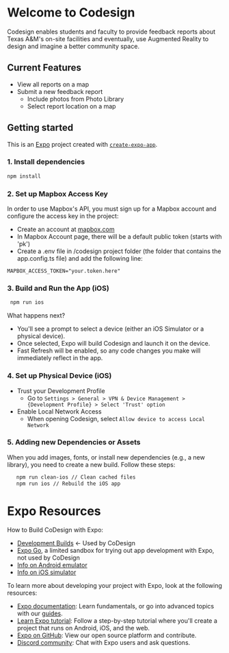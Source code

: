 # Welcome to Codesign

Codesign enables students and faculty to provide feedback reports about Texas A&M's on-site facilities and eventually, use Augmented Reality to design and imagine a better community space.

## Current Features

- View all reports on a map
- Submit a new feedback report
  - Include photos from Photo Library
  - Select report location on a map

## Getting started

This is an [Expo](https://expo.dev) project created with [`create-expo-app`](https://www.npmjs.com/package/create-expo-app).

### 1. Install dependencies

```bash
npm install
```

### 2. Set up Mapbox Access Key

In order to use Mapbox's API, you must sign up for a Mapbox account and configure the access key in the project:

- Create an account at [mapbox.com](https://www.mapbox.com/)
- In Mapbox Account page, there will be a default public token (starts with 'pk')
- Create a .env file in /codesign project folder (the folder that contains the app.config.ts file) and add the following line:

```
MAPBOX_ACCESS_TOKEN="your.token.here"
```

### 3. Build and Run the App (iOS)

```bash
 npm run ios
```

What happens next?

- You'll see a prompt to select a device (either an iOS Simulator or a physical device).
- Once selected, Expo will build Codesign and launch it on the device.
- Fast Refresh will be enabled, so any code changes you make will immediately reflect in the app.

### 4. Set up Physical Device (iOS)

- Trust your Development Profile
  - Go to `Settings > General > VPN & Device Management > {Development Profile} > Select 'Trust' option`
- Enable Local Network Access
  - When opening Codesign, select `Allow device to access Local Network`

### 5. Adding new Dependencies or Assets

When you add images, fonts, or install new dependencies (e.g., a new library), you need to create a new build. Follow these steps:

```bash
   npm run clean-ios // Clean cached files
   npm run ios // Rebuild the iOS app
```

# Expo Resources

How to Build CoDesign with Expo:

- [Development Builds](https://docs.expo.dev/develop/development-builds/introduction/) <- Used by CoDesign
- [Expo Go](https://expo.dev/go), a limited sandbox for trying out app development with Expo, not used by CoDesign
- [Info on Android emulator](https://docs.expo.dev/workflow/android-studio-emulator/)
- [Info on iOS simulator](https://docs.expo.dev/workflow/ios-simulator/)

To learn more about developing your project with Expo, look at the following resources:

- [Expo documentation](https://docs.expo.dev/): Learn fundamentals, or go into advanced topics with our [guides](https://docs.expo.dev/guides).
- [Learn Expo tutorial](https://docs.expo.dev/tutorial/introduction/): Follow a step-by-step tutorial where you'll create a project that runs on Android, iOS, and the web.
- [Expo on GitHub](https://github.com/expo/expo): View our open source platform and contribute.
- [Discord community](https://chat.expo.dev): Chat with Expo users and ask questions.

